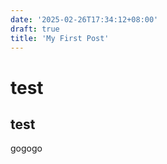 ```yaml
---
date: '2025-02-26T17:34:12+08:00'
draft: true
title: 'My First Post'
---
```


# test
## test

gogogo